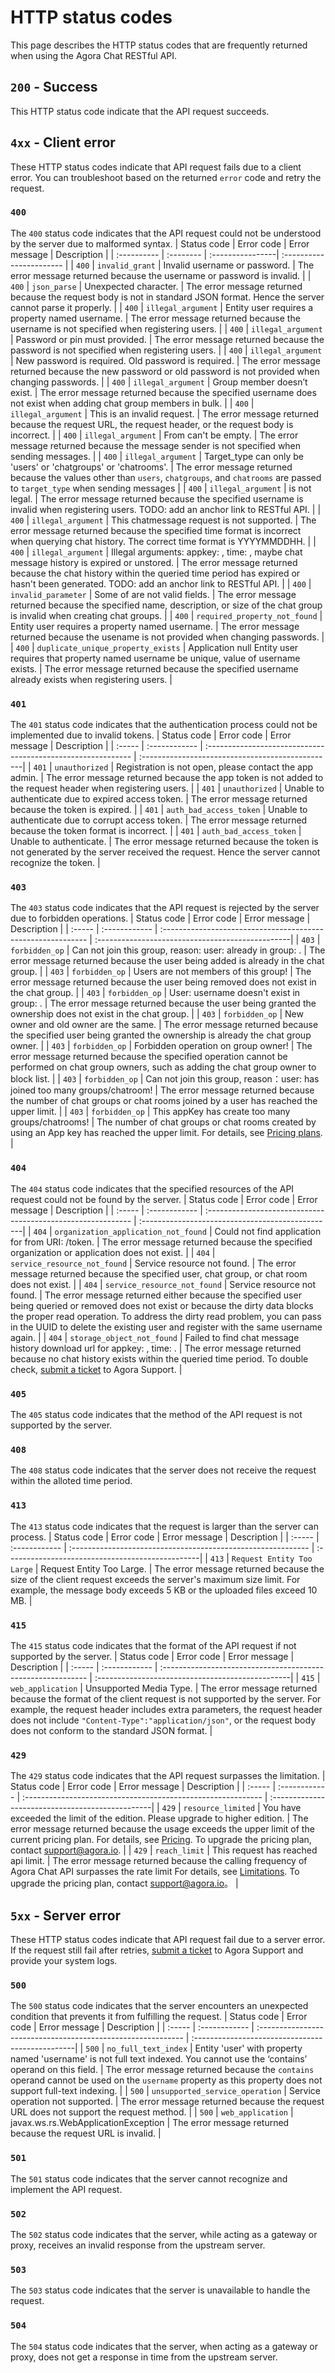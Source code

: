 # HTTP status codes

This page describes the HTTP status codes that are frequently returned when using the Agora Chat RESTful API.


## `200` - Success
This HTTP status code indicate that the API request succeeds.


## `4xx` - Client error

These HTTP status codes indicate that API request fails due to a client error. You can troubleshoot based on the returned `error` code and retry the request.

### `400`
The `400` status code indicates that the API request could not be understood by the server due to malformed syntax.
| Status code | Error code | Error message | Description |
| :---------- | :-------- | :----------------| :----------------------- |
| `400` | `invalid_grant` | Invalid username or password. | The error message returned because the username or password is invalid. |
| `400` | `json_parse` | Unexpected character. | The error message returned because the request body is not in standard JSON format. Hence the server cannot parse it properly. |
| `400` | `illegal_argument` | Entity user requires a property named username. | The error message returned because the username is not specified when registering users. |
| `400` | `illegal_argument` | Password or pin must provided. | The error message returned because the password is not specified when registering users. |
| `400` | `illegal_argument` | New password is required. Old password is required. | The error message returned because the new password or old password is not provided when changing passwords. |
| `400` | `illegal_argument` | Group member <Username> doesn’t exist. | The error message returned because the specified username does not exist when adding chat group members in bulk. |
| `400` | `illegal_argument` | This is an invalid request. | The error message returned because the request URL, the request header, or the request body is incorrect. |
| `400` | `illegal_argument` | From can't be empty. | The error message returned because the message sender is not specified when sending messages. |
| `400` | `illegal_argument` | Target_type can only be 'users' or 'chatgroups' or 'chatrooms'. | The error message returned because the values other than `users`, `chatgroups`, and `chatrooms` are passed to `target_type` when sending messages |
| `400` | `illegal_argument` | <Username> is not legal. | The error message returned because the specified username is invalid when registering users. TODO: add an anchor link to RESTful API. |
| `400` | `illegal_argument` | This chatmessage request is not supported. | The error message returned because the specified time format is incorrect when querying chat history. The correct time format is YYYYMMDDHH. |
| `400` | `illegal_argument` | Illegal arguments: appkey: <App Key>, time: <YYYYMMDDHH>, maybe chat message history is expired or unstored. | The error message returned because the chat history within the queried time period has expired or hasn't been generated. TODO: add an anchor link to RESTful API. |
| `400` | `invalid_parameter` | Some of <Group ID> are not valid fields. | The error message returned because the specified name, description, or size of the chat group is invalid when creating chat groups. |
| `400` | `required_property_not_found` | Entity user requires a property named username. | The error message returned because the usename is not provided when changing passwords. |
| `400` | `duplicate_unique_property_exists` | Application null Entity user requires that property named username be unique, value of username exists. | The error message returned because the specified username already exists when registering users. |

### `401`
The `401` status code indicates that the authentication process could not be implemented due to invalid tokens.
| Status code | Error code  | Error message | Description   |
| :-----  | :------------ | :----------------------------------------------------------- | :------------------------------------------------|
| `401`            | `unauthorized`   | Registration is not open, please contact the app admin.      | The error message returned because the app token is not added to the request header when registering users. |
| `401`            | `unauthorized`   | Unable to authenticate due to expired access token. | The error message returned because the token is expired.      |
| `401`            | `auth_bad_access_token`  | Unable to authenticate due to corrupt access token. | The error message returned because the token format is incorrect.     |
| `401`            | `auth_bad_access_token`  | Unable to authenticate.       | The error message returned because the token is not generated by the server received the request. Hence the server cannot recognize the token. |

### `403`
The `403` status code indicates that the API request is rejected by the server due to forbidden operations.
| Status code | Error code  | Error message | Description   |
| :-----  | :------------ | :----------------------------------------------------------- | :------------------------------------------------|
| `403` | `forbidden_op`  | Can not join this group, reason: user: <Username> already in group: <Group ID>. | The error message returned because the user being added is already in the chat group. |
| `403` | `forbidden_op`  | Users <Username> are not members of this group!              | The error message returned because the user being removed does not exist in the chat group.    |
| `403` | `forbidden_op`  | User: username doesn't exist in group: <Group ID>.    | The error message returned because the user being granted the ownership does not exist in the chat group.                     |
| `403` | `forbidden_op`  | New owner and old owner are the same.          | The error message returned because the specified user being granted the ownership is already the chat group owner.                  |
| `403` | `forbidden_op`  | Forbidden operation on group owner!                          | The error message returned because the specified operation cannot be performed on chat group owners, such as adding the chat group owner to block list.                |
| `403` | `forbidden_op`  | Can not join this group, reason：user: <Username> has joined too many groups/chatroom! | The error message returned because the number of chat groups or chat rooms joined by a user has reached the upper limit.         |
| `403` | `forbidden_op`  | This appKey has create too many groups/chatrooms!            | The number of chat groups or chat rooms created by using an App key has reached the upper limit. For details, see [Pricing plans](./agora_chat_plan?platform=RESTful). |

### `404`
The `404` status code indicates that the specified resources of the API request could not be found by the server.
| Status code | Error code  | Error message | Description   |
| :-----  | :------------ | :----------------------------------------------------------- | :------------------------------------------------|
| `404` | `organization_application_not_found` | Could not find application for <Organization URI> from URI: <Application URI>/token. | The error message returned because the specified organization or application does not exist.      |
| `404` | `service_resource_not_found` | Service resource not found. | The error message returned because the specified user, chat group, or chat room does not exist. |
| `404` | `service_resource_not_found` | Service resource not found. | The error message returned either because the specified user being queried or removed does not exist or because the dirty data blocks the proper read operation. To address the dirty read problem, you can pass in the UUID to delete the existing user and register with the same username again. |
| `404` | `storage_object_not_found` | Failed to find chat message history download url for appkey: <App Key>, time: <YYYYMMDDHH>. | The error message returned because no chat history exists within the queried time period. To double check, [submit a ticket]((https://agora-ticket.agora.io/)) to Agora Support. |

### `405`
The `405` status code indicates that the method of the API request is not supported by the server.

### `408`
The `408` status code indicates that the server does not receive the request within the alloted time period.

### `413`
The `413` status code indicates that the request is larger than the server can process.
| Status code | Error code  | Error message | Description   |
| :-----  | :------------ | :----------------------------------------------------------- | :------------------------------------------------|
| `413`            | `Request Entity Too Large`           | Request Entity Too Large.   | The error message returned because the size of the client request exceeds the server's maximum size limit. For example, the message body exceeds 5 KB or the uploaded files exceed 10 MB. |

### `415`
The `415` status code indicates that the format of the API request if not supported by the server.
| Status code | Error code  | Error message | Description   |
| :-----  | :------------ | :----------------------------------------------------------- | :------------------------------------------------|
| `415`  | `web_application`   | Unsupported Media Type.  | The error message returned because the format of the client request is not supported by the server. For example, the request header includes extra parameters, the request header does not include `"Content-Type":"application/json"`, or the request body does not conform to the standard JSON format.  |

### `429`
The `429` status code indicates that the API request surpasses the limitation.
| Status code | Error code  | Error message | Description   |
| :-----  | :------------ | :----------------------------------------------------------- | :------------------------------------------------|
| `429`   | `resource_limited`  | You have exceeded the limit of the <Pricing Plan> edition. Please upgrade to higher edition. | The error message returned because the usage exceeds the upper limit of the current pricing plan. For details, see [Pricing](./agora_chat_pricing?platform=RESTful). To upgrade the pricing plan, contact support@agora.io. |
| `429`   | `reach_limit`    | This request has reached api limit. | The error message returned because the calling frequency of Agora Chat API surpasses the rate limit For details, see [Limitations](./agora_chat_limitation?platform=RESTful). To upgrade the pricing plan, contact support@agora.io。 |


## `5xx` - Server error
These HTTP status codes indicate that API request fail due to a server error. If the request still fail after retries, [submit a ticket](https://agora-ticket.agora.io/) to Agora Support and provide your system logs.

### `500`
The `500` status code indicates that the server encounters an unexpected condition that prevents it from fulfilling the request.
| Status code | Error code  | Error message | Description   |
| :-----  | :------------ | :----------------------------------------------------------- | :------------------------------------------------|
| `500` | `no_full_text_index`    | Entity 'user' with property named 'username' is not full text indexed. You cannot use the ‘contains’ operand on this field. | The error message returned because the `contains` operand cannot be used on the `username` property as this property does not support full-text indexing. |
| `500` | `unsupported_service_operation`      | Service operation not supported.      | The error message returned because the request URL does not support the request method.    |
| `500` | `web_application`                    | javax.ws.rs.WebApplicationException   | The error message returned because the request URL is invalid.     |

### `501`
The `501` status code indicates that the server cannot recognize and implement the API request.

### `502`
The `502` status code indicates that the server, while acting as a gateway or proxy, receives an invalid response from the upstream server.

### `503`
The `503` status code indicates that the server is unavailable to handle the request.

### `504`
The `504` status code indicates that the server, when acting as a gateway or proxy, does not get a response in time from the upstream server.
